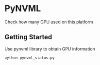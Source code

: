 # PyNVML
Check how many GPU used on this platform
## Getting Started
Use pynvml library to obtain GPU information
```
python pynvml_status.py
```
